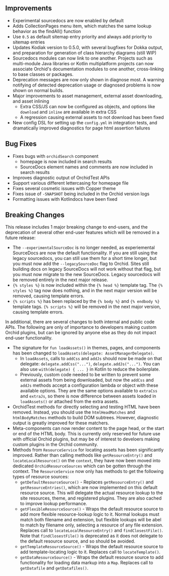 
## Improvements

- Experimental sourcedocs are now enabled by default
- Adds CollectionPages menu item, which matches the same lookup behavior as the findAll() function
- Use `0.5` as default sitemap entry priority and always add priority to sitemap entries
- Updates Kodiak version to 0.5.0, with several bugfixes for Dokka output, and preparation for generation of class
    hierarchy diagrams (still WIP)
- Sourcedocs modules can now link to one another. Projects such as multi-module Java libraries or Kotlin multiplatform
    projects can now associate Orchid's documentation modules to one another, cross-linking to base classes or packages.
- Deprecation messages are now only shown in diagnose most. A warning notifying of detected deprecation usage or 
    diagnosed problems is now shown on normal builds.
- Major improvements to asset management, external asset downloading, and asset inlining
    - Extra CSS/JS can now be configured as objects, and options like `download` and `inline` are available in extra CSS
    - A regression causing external assets to not download has been fixed
- New config DSL for setting up the `config.yml` in integration tests, and dramatically improved diagnostics for page
    html assertion failures

## Bug Fixes

- Fixes bugs with `orchidSearch` component
    - homepage is now included in search results
    - SourceDocs element names and comments are now included in search results
- Improves diagnostic output of OrchidTest APIs
- Support various different lettercasing for homepage file
- Fixes several cosmetic issues with Copper theme
- Fixes issue of `-SNAPSHOT` being included in the Orchid version logs
- Formatting issues with Kotlindocs have been fixed

## Breaking Changes

This release includes 1 major breaking change to end-users, and the deprecation of several other end-user features which
will be removed in a future release:

- The `--experimentalSourceDoc` is no longer needed, as experiemental SourceDocs are now the default functionality. If 
    you are still using the legacy sourcedocs, you can still use them for a short time longer, but you must now add the 
    `--legacySourceDoc` flag to Orchid. Sites still building docs on legacy SourceDocs will not work without that flag, 
    but you must now migrate to the new SourceDocs. Legacy sourcedocs will be removed entirely in the next major 
    release.
- `{% styles %}` is now included within the `{% head %}` template tag. The `{% styles %}` tag now does nothing, and in 
    the next major version will be removed, causing template errors.
- `{% scripts %}` has been replaced by the  `{% body %}` and `{% endbody %}` template tags. `{% scripts %}` will be 
    removed in the next major version, causing template errors.

In additional, there are several changes to both internal and public code APIs. The following are only of importance to
developers making custom Orchid plugins, but can be ignored by anyone else as they do not impact end-user functionality.

- The signature for `fun loadAssets()` in themes, pages, and components has been changed to 
    `loadAssets(delegate: AssetManagerDelegate)`. 
    - In `loadAssets`, calls to `addCss` and `addJs` should now be made on that delegate: `delegate.addCss("...")`, 
        `delegate.addJs("...")`. You can also use `with(delegate) { ... }` in Kotlin to reduce the boilerplate.
    - Previously, custom code needed to be written to prevent some external assets from being downloaded, but now the 
        `addCss` and `addJs` methods accept a configuration lambda or object with these available options. They are the 
        same options available to `extraCss` and `extraJs`, so there is now difference between assets loaded in 
        `loadAssets()` or attached from the extra assets.
- OrchidTest methods for directly selecting and testing HTML have been removed. Instead, you should use the 
    `htmlHeadMatches` and `htmlBodyMatches` methods to build DOM subtrees. However, diagnostic output is greatly 
    improved for these matchers. 
- Meta-components can now render content to the page head, or the start or end of the HTML body. This is currently only 
    reserved for future use with official Orchid plugins, but may be of interest to develoers making custom plugins in 
    the Orchid community.
- Methods from `ResourceService` for locating assets has been significantly improved. Rather than calling methods like
    `getResourceEntry()` and `locateLocalResource()` on the `context`, they have now been moved into dedicated 
    `OrchidResourceSources` which can be gotten through the context. The `ResourceService` now only has methods to get
    the following types of resource sources:
    - `getDefaultResourceSource()` - Replaces `getResourceEntry()` and `getResourceEntries()`, which are now implemented
        on this default resource source. This will delegate the actual resource lookup to the site resources, theme, 
        and registered plugins. They are also cached to improve lookup performance.
    - `getFlexibleResourceSource()` - Wraps the default resource source to add more flexible resource-lookup logic to 
        it. Normal lookups must match both filename and extension, but flexible lookups will be abel to match by 
        filename only, selecting a resource of any file extension. Replaces call to `locateLocalResourceEntry()` and 
        `findClosestFile()`. Note that `findClosestFile()` is deprecated as it does not delegate to the default resource
         source, and so should be avoided. 
    - `getTemplateResourceSource()` - Wraps the default resource source to add template-locating logic to it. Replaces
        call to `locateTemplate()`.
    - `getDataResourceSource()` - Wraps the default resource source to add functionality for loading data markup into
        a `Map`. Replaces call to `getDatafile` and `getDatafiles()`.
